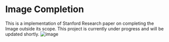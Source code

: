 # Image Completion
This is a implementation of Stanford Research paper on completing the Image outside its scope.
This project is currently under progress and will be updated shortly.
![image](https://user-images.githubusercontent.com/39223554/72276028-17f0d280-3655-11ea-8550-75cce37c0ded.PNG)
